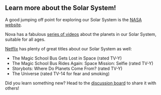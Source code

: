 <h2>Learn more about the Solar System!</h2>

<p>A good jumping off point for exploring our Solar System is the <a href="https://www.nasa.gov/content/planets-moons-and-dwarf-planets">NASA website</a>.</p>

<p>Nova has a fabulous <a href="https://www.pbs.org/wgbh/nova/topic/space/">series of videos</a> about the planets in our Solar System, suitable for all ages.</p>

<p><a href="https://www.netflix.com">Netflix</a> has plenty of great titles about our Solar System as well:</p>

<ul>
  <li>The Magic School Bus Gets Lost in Space (rated TV-Y)</li>
  <li>The Magic School Bus Rides Again: Space Mission: Selfie (rated TV-Y)</li>
  <li>Storybots: Where Do Planets Come From? (rated TV-Y)</li>
  <li>The Universe (rated TV-14 for fear and smoking)</li>
</ul>
 
<p>Did you learn something new?  Head to the <a href="https://discourse.treefortlearning.org/c/space-invaders/5">discussion board</a> to share it with others!</p>
  

